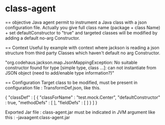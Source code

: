 class-agent
===========

== objective
Java agent permit to instrument a Java class with a json configuration file.
Actually you give full class name (package + class Name) + set defaultConstructor to "true" and targeted classes will be modified by adding a default no-arg Constructor.

== Context
Useful by example with context where jackson is reading a json structure from third party Classes which haven't default no arg Constructor.

"org.codehaus.jackson.map.JsonMappingException: No suitable constructor found for type [simple type, class ...]: can not instantiate from JSON object (need to add/enable type information?)"

== Configuration
Target class to be modified, must be present in configuration file : TransformDef.json, like this.

{
  "classDef" : [ {
    "classForName" : "test.mock.Center",
    "defaultConstructor" : true,
    "methodDefs" : [ ],
    "fieldDefs" : [ ]
  } ]
}

Exported Jar file : class-agent.jar must be indicated in JVM argument like this :
-javaagent:class-agent.jar
